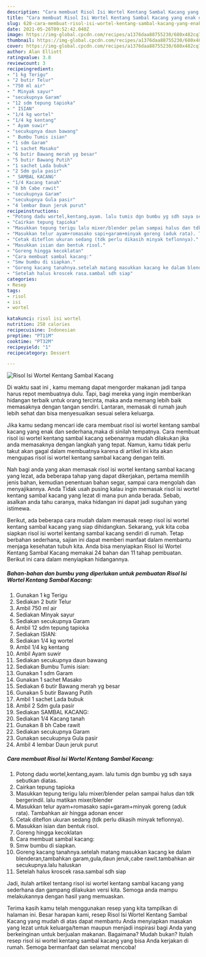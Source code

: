 ```yaml
---
description: "Cara membuat Risol Isi Wortel Kentang Sambal Kacang yang enak dan Mudah Dibuat"
title: "Cara membuat Risol Isi Wortel Kentang Sambal Kacang yang enak dan Mudah Dibuat"
slug: 620-cara-membuat-risol-isi-wortel-kentang-sambal-kacang-yang-enak-dan-mudah-dibuat
date: 2021-05-26T09:52:42.040Z
image: https://img-global.cpcdn.com/recipes/a1376daa88755230/680x482cq70/risol-isi-wortel-kentang-sambal-kacang-foto-resep-utama.jpg
thumbnail: https://img-global.cpcdn.com/recipes/a1376daa88755230/680x482cq70/risol-isi-wortel-kentang-sambal-kacang-foto-resep-utama.jpg
cover: https://img-global.cpcdn.com/recipes/a1376daa88755230/680x482cq70/risol-isi-wortel-kentang-sambal-kacang-foto-resep-utama.jpg
author: Alan Elliott
ratingvalue: 3.8
reviewcount: 3
recipeingredient:
- "1 kg Terigu"
- "2 butir Telur"
- "750 ml air"
- " Minyak sayur"
- "secukupnya Garam"
- "12 sdm tepung tapioka"
- " ISIAN"
- "1/4 kg wortel"
- "1/4 kg kentang"
- " Ayam suwir"
- "secukupnya daun bawang"
- " Bumbu Tumis isian"
- "1 sdm Garam"
- "1 sachet Masako"
- "6 butir Bawang merah yg besar"
- "5 butir Bawang Putih"
- "1 sachet Lada bubuk"
- "2 Sdm gula pasir"
- " SAMBAL KACANG"
- "1/4 Kacang tanah"
- "8 bh Cabe rawit"
- "secukupnya Garam"
- "secukupnya Gula pasir"
- "4 lembar Daun jeruk purut"
recipeinstructions:
- "Potong dadu wortel,kentang,ayam. lalu tumis dgn bumbu yg sdh saya sebutkan diatas."
- "Cairkan tepung tapioka"
- "Masukkan tepung terigu lalu mixer/blender pelan sampai halus dan tdk bergerindil. lalu matikan mixer/blender"
- "Masukkan telur ayam+romasako sapi+garam+minyak goreng (aduk rata). Tambahkan air hingga adonan encer"
- "Cetak diteflon ukuran sedang (tdk perlu dikasih minyak teflonnya)."
- "Masukkan isian dan bentuk risol."
- "Goreng hingga kecoklatan"
- "Cara membuat sambal kacang:"
- "Smw bumbu di siapkan."
- "Goreng kacang tanahnya.setelah matang masukkan kacang ke dalam blenderan,tambahkan garam,gula,daun jeruk,cabe rawit.tambahkan air secukupnya.lalu haluskan"
- "Setelah halus kroscek rasa.sambal sdh siap"
categories:
- Resep
tags:
- risol
- isi
- wortel

katakunci: risol isi wortel 
nutrition: 258 calories
recipecuisine: Indonesian
preptime: "PT11M"
cooktime: "PT32M"
recipeyield: "1"
recipecategory: Dessert

---
```



![Risol Isi Wortel Kentang Sambal Kacang](https://img-global.cpcdn.com/recipes/a1376daa88755230/680x482cq70/risol-isi-wortel-kentang-sambal-kacang-foto-resep-utama.jpg)

Di waktu  saat ini , kamu memang dapat mengorder makanan jadi tanpa harus repot membuatnya dulu. Tapi, bagi mereka yang ingin memberikan hidangan terbaik untuk orang tercinta, maka anda memang lebih baik memasaknya dengan tangan sendiri. Lantaran, memasak di rumah jauh lebih sehat dan bisa menyesuaikan sesuai selera keluarga.

Jika kamu sedang mencari ide cara membuat risol isi wortel kentang sambal kacang yang enak dan sederhana,maka di sinilah tempatnya. Cara membuat risol isi wortel kentang sambal kacang  sebenarnya mudah dilakukan jika anda memasaknya dengan langkah yang tepat. Namun, kamu tidak perlu takut akan gagal dalam membuatnya 
karena di artikel ini kita akan mengupas risol isi wortel kentang sambal kacang dengan teliti.  



Nah bagi anda yang akan memasak risol isi wortel kentang sambal kacang yang lezat, ada beberapa tahap yang dapat dikerjakan, pertama memilih jenis bahan, kemudian penentuan bahan segar, sampai cara mengolah dan menyajikannya. Anda Tidak usah pusing kalau ingin memasak risol isi wortel kentang sambal kacang yang lezat di mana pun anda berada. Sebab, asalkan anda  tahu caranya, maka hidangan ini dapat jadi suguhan yang istimewa.

Berikut, ada beberapa cara mudah dalam memasak resep risol isi wortel kentang sambal kacang yang siap dihidangkan. Sekarang, yuk kita coba siapkan risol isi wortel kentang sambal kacang sendiri di rumah. Tetap berbahan sederhana, sajian ini dapat memberi manfaat dalam membantu menjaga kesehatan tubuh kita. Anda bisa menyiapkan Risol Isi Wortel Kentang Sambal Kacang memakai 24 bahan dan 11 tahap pembuatan. Berikut ini cara dalam menyiapkan hidangannya.

<!--inarticleads1-->

##### Bahan-bahan dan bumbu yang diperlukan untuk pembuatan Risol Isi Wortel Kentang Sambal Kacang:

1. Gunakan 1 kg Terigu
1. Sediakan 2 butir Telur
1. Ambil 750 ml air
1. Sediakan  Minyak sayur
1. Sediakan secukupnya Garam
1. Ambil 12 sdm tepung tapioka
1. Sediakan  ISIAN:
1. Sediakan 1/4 kg wortel
1. Ambil 1/4 kg kentang
1. Ambil  Ayam suwir
1. Sediakan secukupnya daun bawang
1. Sediakan  Bumbu Tumis isian:
1. Gunakan 1 sdm Garam
1. Gunakan 1 sachet Masako
1. Sediakan 6 butir Bawang merah yg besar
1. Gunakan 5 butir Bawang Putih
1. Ambil 1 sachet Lada bubuk
1. Ambil 2 Sdm gula pasir
1. Sediakan  SAMBAL KACANG:
1. Sediakan 1/4 Kacang tanah
1. Gunakan 8 bh Cabe rawit
1. Sediakan secukupnya Garam
1. Gunakan secukupnya Gula pasir
1. Ambil 4 lembar Daun jeruk purut




<!--inarticleads2-->

##### Cara membuat Risol Isi Wortel Kentang Sambal Kacang:

1. Potong dadu wortel,kentang,ayam. lalu tumis dgn bumbu yg sdh saya sebutkan diatas.
1. Cairkan tepung tapioka
1. Masukkan tepung terigu lalu mixer/blender pelan sampai halus dan tdk bergerindil. lalu matikan mixer/blender
1. Masukkan telur ayam+romasako sapi+garam+minyak goreng (aduk rata). Tambahkan air hingga adonan encer
1. Cetak diteflon ukuran sedang (tdk perlu dikasih minyak teflonnya).
1. Masukkan isian dan bentuk risol.
1. Goreng hingga kecoklatan
1. Cara membuat sambal kacang:
1. Smw bumbu di siapkan.
1. Goreng kacang tanahnya.setelah matang masukkan kacang ke dalam blenderan,tambahkan garam,gula,daun jeruk,cabe rawit.tambahkan air secukupnya.lalu haluskan
1. Setelah halus kroscek rasa.sambal sdh siap




Jadi, itulah artikel tentang  risol isi wortel kentang sambal kacang  yang sederhana dan gampang dilakukan versi kita. Semoga anda mampu melakukannya dengan hasil yang memuaskan. 

Terima kasih kamu telah menggunakan resep yang kita tampilkan di halaman ini. Besar harapan kami, resep  Risol Isi Wortel Kentang Sambal Kacang yang mudah di atas dapat membantu Anda menyiapkan masakan yang lezat untuk keluarga/teman maupun menjadi inspirasi bagi Anda yang berkeinginan untuk berjualan makanan. Bagaimana? Mudah bukan? Itulah resep risol isi wortel kentang sambal kacang yang bisa Anda kerjakan di rumah. Semoga bermanfaat dan selamat mencoba!

